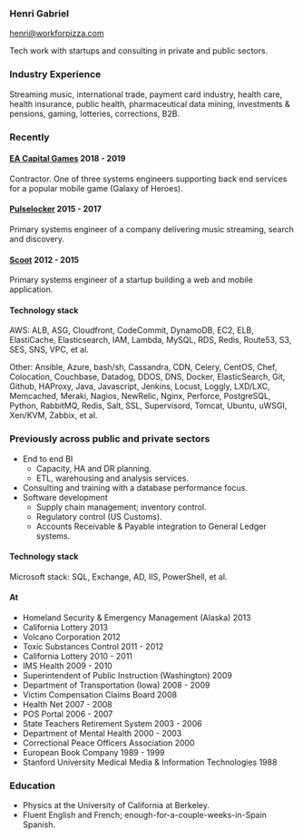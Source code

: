 ### Henri Gabriel

<henri@workforpizza.com>

Tech work with startups and consulting in private and public sectors.

### Industry Experience

Streaming music, international trade, payment card industry, health care, health insurance, public health, pharmaceutical data mining, investments & pensions, gaming, lotteries, corrections, B2B.

### Recently

#### [EA Capital Games](https://www.ea.com/studios/capital-games) 2018 - 2019

Contractor. One of three systems engineers supporting back end services for a
popular mobile game (Galaxy of Heroes).

#### [Pulselocker](https://pulselocker.com) 2015 - 2017

Primary systems engineer of a company delivering music streaming, search and
discovery. 

#### [Scoot](https://scoot.io) 2012 - 2015

Primary systems  engineer of a startup building a web and mobile application.

#### Technology stack

AWS: ALB, ASG, Cloudfront, CodeCommit, DynamoDB, EC2, ELB, ElastiCache, Elasticsearch, IAM, Lambda, MySQL, RDS, Redis, Route53, S3, SES, SNS, VPC, et al.

Other: Ansible, Azure, bash/sh, Cassandra, CDN, Celery, CentOS, Chef, Colocation, Couchbase, Datadog, DDOS, DNS, Docker, ElasticSearch, Git, Github, HAProxy, Java, Javascript, Jenkins, Locust, Loggly, LXD/LXC, Memcached, Meraki, Nagios, NewRelic, Nginx, Perforce, PostgreSQL, Python, RabbitMQ, Redis, Salt, SSL, Supervisord, Tomcat, Ubuntu, uWSGI, Xen/KVM, Zabbix, et al.

### Previously across public and private sectors

- End to end BI
  - Capacity, HA and DR planning. 
  - ETL, warehousing and analysis services.
- Consulting and training with a database performance focus.
- Software development
  - Supply chain management; inventory control.
  - Regulatory control (US Customs).
  - Accounts Receivable & Payable integration to General Ledger systems.

#### Technology stack

Microsoft stack: SQL, Exchange, AD, IIS, PowerShell, et al.

#### At

- Homeland Security & Emergency Management (Alaska) 2013
- California Lottery 2013
- Volcano Corporation 2012
- Toxic Substances Control 2011 - 2012
- California Lottery 2010 - 2011
- IMS Health 2009 - 2010
- Superintendent of Public Instruction (Washington) 2009
- Department of Transportation (Iowa) 2008 - 2009
- Victim Compensation Claims Board 2008
- Health Net 2007 - 2008
- POS Portal 2006 - 2007
- State Teachers Retirement System 2003 - 2006
- Department of Mental Health 2000 - 2003
- Correctional Peace Officers Association 2000
- European Book Company 1989 - 1999
- Stanford University Medical Media & Information Technologies 1988

### Education

- Physics at the University of California at Berkeley.
- Fluent English and French; enough-for-a-couple-weeks-in-Spain Spanish.
